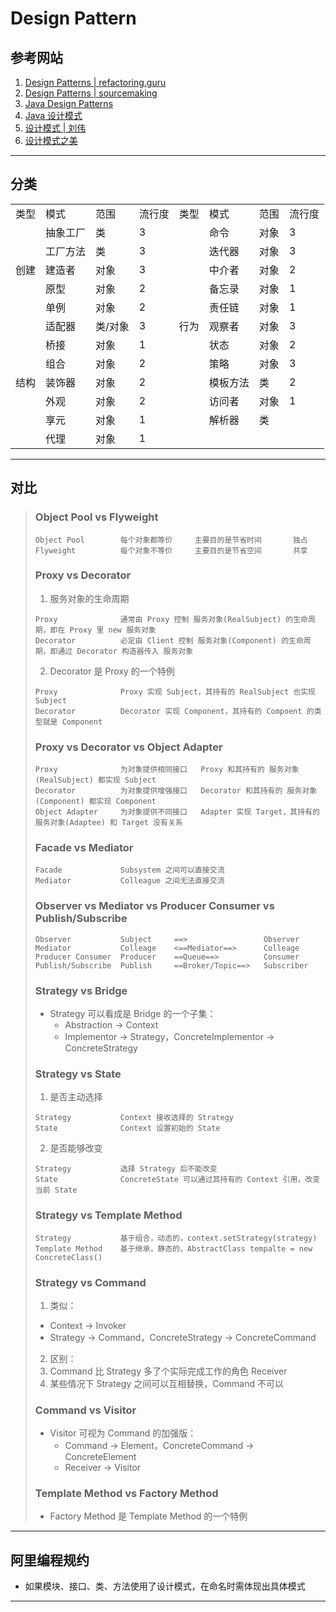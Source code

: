 # Design Pattern

## 参考网站
1. [Design Patterns | refactoring.guru](https://refactoringguru.cn/design-patterns)
2. [Design Patterns | sourcemaking](https://sourcemaking.com/design_patterns)
3. [Java Design Patterns](https://java-design-patterns.com/patterns/)
4. [Java 设计模式](http://c.biancheng.net/design_pattern/)
5. [设计模式 | 刘伟](https://blog.csdn.net/lovelion/category_738450.html)
6. [设计模式之美](https://pan.baidu.com/disk/home?#/all?vmode=list&path=%2F%E8%AE%BE%E8%AE%A1%E6%A8%A1%E5%BC%8F%E4%B9%8B%E7%BE%8E)
---
## 分类
<table>
    <tr>
        <td>类型</td>
        <td>模式</td>
        <td>范围</td>
        <td>流行度</td>
        <td>类型</td>
        <td>模式</td>
        <td>范围</td>
        <td>流行度</td>
    </tr>
    <tr>
        <td rowspan="5">创建</td>
        <td>抽象工厂</td>
        <td>类</td>
        <td>3</td>
        <td rowspan="11">行为</td>
        <td>命令</td>
        <td>对象</td>
        <td>3</td>
    </tr>
    <tr>
        <td>工厂方法</td>
        <td>类</td>
        <td>3</td>
        <td>迭代器</td>
        <td>对象</td>
        <td>3</td>
    </tr>
    <tr>
        <td>建造者</td>
        <td>对象</td>
        <td>3</td>
        <td>中介者</td>
        <td>对象</td>
        <td>2</td>
    </tr>
    <tr>
        <td>原型</td>
        <td>对象</td>
        <td>2</td>
        <td>备忘录</td>
        <td>对象</td>
        <td>1</td>
    </tr>
    <tr>
        <td>单例</td>
        <td>对象</td>
        <td>2</td>
        <td>责任链</td>
        <td>对象</td>
        <td>1</td>
    </tr>
    <tr>
        <td rowspan="7">结构</td>
        <td>适配器</td>
        <td>类/对象</td>
        <td>3</td>
        <td>观察者</td>
        <td>对象</td>
        <td>3</td>
    </tr>
    <tr>
        <td>桥接</td>
        <td>对象</td>
        <td>1</td>
        <td>状态</td>
        <td>对象</td>
        <td>2</td>
    </tr>
    <tr>
        <td>组合</td>
        <td>对象</td>
        <td>2</td>
        <td>策略</td>
        <td>对象</td>
        <td>3</td>
    </tr>
    <tr>
        <td>装饰器</td>
        <td>对象</td>
        <td>2</td>
        <td>模板方法</td>
        <td>类</td>
        <td>2</td>
    </tr>
    <tr>
        <td>外观</td>
        <td>对象</td>
        <td>2</td>
        <td>访问者</td>
        <td>对象</td>
        <td>1</td>
    </tr>
    <tr>
        <td>享元</td>
        <td>对象</td>
        <td>1</td>
        <td>解析器</td>
        <td>类</td>
        <td></td>
    </tr>
    <tr>
        <td>代理</td>
        <td>对象</td>
        <td>1</td>
    </tr>
</table>

---
## 对比
>### Object Pool vs Flyweight
>```
>Object Pool        每个对象都等价     主要目的是节省时间       独占
>Flyweight          每个对象不等价     主要目的是节省空间       共享
>```
>### Proxy vs Decorator
>1. 服务对象的生命周期
>```
>Proxy              通常由 Proxy 控制 服务对象(RealSubject) 的生命周期，即在 Proxy 里 new 服务对象
>Decorator          必定由 Client 控制 服务对象(Component) 的生命周期，即通过 Decorator 构造器传入 服务对象
>```
>2. Decorator 是 Proxy 的一个特例
>```
>Proxy              Proxy 实现 Subject，其持有的 RealSubject 也实现 Subject
>Decorator          Decorator 实现 Component，其持有的 Compoent 的类型就是 Component
>```
>### Proxy vs Decorator vs Object Adapter
>```
>Proxy              为对象提供相同接口   Proxy 和其持有的 服务对象(RealSubject) 都实现 Subject
>Decorator          为对象提供增强接口   Decorator 和其持有的 服务对象(Component) 都实现 Component
>Object Adapter     为对象提供不同接口   Adapter 实现 Target，其持有的 服务对象(Adaptee) 和 Target 没有关系
>```
>### Facade vs Mediator
>```
>Facade             Subsystem 之间可以直接交流
>Mediator           Colleague 之间无法直接交流
>```
>### Observer vs Mediator vs Producer Consumer vs Publish/Subscribe
>```
>Observer           Subject     ==>                 Observer
>Mediator           Colleage    <==Mediator==>      Colleage
>Producer Consumer  Producer    ==Queue==>          Consumer
>Publish/Subscribe  Publish     ==Broker/Topic==>   Subscriber
>```
>### Strategy vs Bridge
>- Strategy 可以看成是 Bridge 的一个子集：
>   - Abstraction → Context
>   - Implementor → Strategy，ConcreteImplementor → ConcreteStrategy
>### Strategy vs State
>1. 是否主动选择
>```
>Strategy           Context 接收选择的 Strategy
>State              Context 设置初始的 State
>```
>2. 是否能够改变
>```
>Strategy           选择 Strategy 后不能改变
>State              ConcreteState 可以通过其持有的 Context 引用，改变当前 State
>```
>### Strategy vs Template Method
>```
>Strategy           基于组合，动态的，context.setStrategy(strategy)
>Template Method    基于继承，静态的，AbstractClass tempalte = new ConcreteClass()
>```
>### Strategy vs Command
>1. 类似：
>   - Context → Invoker
>   - Strategy → Command，ConcreteStrategy → ConcreteCommand
>2. 区别：
>   1. Command 比 Strategy 多了个实际完成工作的角色 Receiver
>   2. 某些情况下 Strategy 之间可以互相替换，Command 不可以
>### Command vs Visitor
>- Visitor 可视为 Command 的加强版：
>   - Command → Element，ConcreteCommand → ConcreteElement
>   - Receiver → Visitor
>### Template Method vs Factory Method
>- Factory Method 是 Template Method 的一个特例
---
## 阿里编程规约
- 如果模块、接口、类、方法使用了设计模式，在命名时需体现出具体模式
---